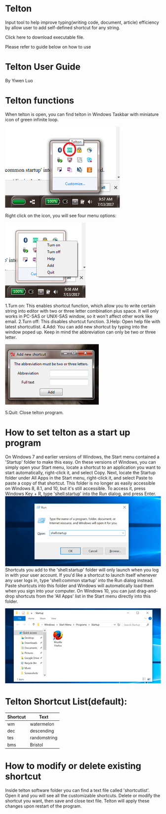 # Telton
Input tool to help improve typing(writing code, document, article) efficiency by allow user to add self-defined shortcut for any string.

Click here to download executable file.

Please refer to guide below on how to use




# Telton User Guide


By Yiwen Luo

# Telton functions

When telton is open, you can find telton in Windows Taskbar with miniature icon of green infinite loop. 

![](./guideimg/img3.png?raw=true "Optional Title")

Right click on the icon, you will see four menu options:

![](./guideimg/img4.png?raw=true "Optional Title")

1.Turn on: This enables shortcut function, which allow you to write certain string into editor with two or three letter combination plus space. It will only works in PC-SAS or UNIX-SAS window, so it won't affect other work like email.
2.Turn off: This disables shortcut function.
3.Help: Open help file with latest shortcutlist.
4.Add: You can add new shortcut by typing into the window poped up. Keep in mind the abbreviation can only be two or three letter.

![](./guideimg/img5.png?raw=true "Optional Title")

5.Quit: Close telton program.


# How to set telton as a start up program
On Windows 7 and earlier versions of Windows, the Start menu contained a 'Startup' folder to make this easy. On these versions of Windows, you can simply open your Start menu, locate a shortcut to an application you want to start automatically, right-click it, and select Copy. Next, locate the Startup folder under All Apps in the Start menu, right-click it, and select Paste to paste a copy of that shortcut.
This folder is no longer as easily accessible on Windows 8, 8.1, and 10, but it's still accessible. To access it, press Windows Key + R, type 'shell:startup' into the Run dialog, and press Enter.
![](./guideimg/img1.png?raw=true "Optional Title")
Shortcuts you add to the 'shell:startup' folder will only launch when you log in with your user account. If you'd like a shortcut to launch itself whenever any user logs in, type 'shell:common startup' into the Run dialog instead.
Paste shortcuts into this folder and Windows will automatically load them when you sign into your computer. On Windows 10, you can just drag-and-drop shortcuts from the 'All Apps' list in the Start menu directly into this folder.

![](./guideimg/img2.png?raw=true "Optional Title")

# Telton Shortcut List(default):

| Shortcut | Text         |
|----------|--------------|
| wm       | watermelon   |
| dec      | descending   |
| tes      | randomstring |
| bms      | Bristol      |


# How to modify or delete existing shortcut
Inside telton software folder you can find a text file called 'shortcutlist'. Open it and you will see all the customizable shortcuts. Delete or modify the shortcut you want, then save and close text file. Telton will apply these changes upon restart of the program.
